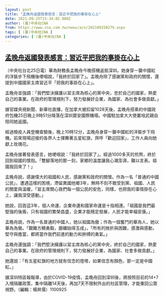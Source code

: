 ```yaml
---
layout: post
title: "孟晚舟返國發表感言：習近平把我的事掛在心上"
date: 2021-09-25T15:34:02.000Z
author: (臺)中央社CNA
from: https://www.cna.com.tw/news/acn/202109250279.aspx
tags: [ (臺)中央社CNA ]
categories: [ (臺)中央社CNA ]
---
```

<!--1632584042000-->
[孟晚舟返國發表感言：習近平把我的事掛在心上](https://www.cna.com.tw/news/acn/202109250279.aspx)
------

<div>
<div></div><div class="paragraph"><p>（中央社台北25日電）華為財務長孟晚舟今晚搭機返抵深圳。她身穿一襲中國紅的洋裝步下飛機後哽咽說，「我終於回家了」。孟晚舟除了感謝黨和政府的關懷，還提到中國國家主席習近平「把我的事掛在心上」。</p><p>孟晚舟並強調：「我們堅決擁護以習主席為核心的黨中央，忠於自己的國家，熱愛自己的事業。在政府的管理規則下，努力發展好企業，為國家、為社會多做貢獻。」</p><p>據官媒央視新聞、新華社直播，在加拿大被扣留1028天後，孟晚舟搭乘的中國政府包機25日晚上9時51分降落在深圳寶安國際機場。中國駐加拿大大使叢培武親自陪同她返國。</p><p>經過檢疫人員登機查驗後，晚上10時12分，孟晚舟身穿一襲中國紅的洋裝步下飛機。前來現場迎接的各界人士揮舞著五星紅旗，齊呼「歡迎回家」，工作人員向她獻上玫瑰花。</p><p>孟晚舟接著發表感言，她哽咽說：「我終於回家了」。經過1000多天的煎熬，終於回到祖國的懷抱。「雙腳落地的那一刻，家鄉的溫度讓我心潮澎湃，難以言表。祖國我回來了！」</p><p>孟晚舟說，感謝偉大的祖國和人民，感謝黨和政府的關懷。作為一名「普通的中國公民」，遭遇這樣的困境，滯留異國他鄉3年，無時不刻不敢受到黨、祖國、人民的關愛與溫暖，「習主席關心我們每一個公民的安危，同樣，也把我的事情掛在心上，讓我深受感動。」</p><p>她說，回首這3年，個人命運、企業命運和國家命運是十指相連。「祖國是我們最堅強的後盾，只有祖國的繁榮昌盛，企業才能穩定發展，人民才能幸福安康。」</p><p>孟晚舟說，作為一名普通的中國人，她以祖國為傲；作為一個奮鬥的華為人，她以華為為傲。「艱難方顯勇毅，磨礪始得玉成」，「所有的挫折與困難，感激與感動，堅守與擔當，都將當作我們前進的動力和拚搏的勇氣。」</p><p>孟晚舟還強調：「我們堅決擁護以習主席為核心的黨中央，終於自己的國家，熱愛自己的事業。在政府的管理規則下，努力發展好企業，為國家、社會多做貢獻。」</p><p>她還說：「有五星紅旗的地方就有信念的燈塔，如果信念有顏色，那一定是中國紅。」</p><p>據深圳特區報報導，由於COVID-19疫情，孟晚舟回到深圳後，將按照目前的14+7入境隔離政策，集中隔離14天後，再加7天不限制外出的社區管理，才能重回公眾視野。（編輯：楊昇儒）1100925</p></div>
</div>
